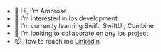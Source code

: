 - 👋 Hi, I’m Ambrose
- 👀 I’m interested in ios development
- 🌱 I’m currently learning Swift, SwiftUI, Combine
- 💞️ I’m looking to collaborate on any ios project
- 📫 How to reach me [Linkedin](https://www.linkedin.com/in/ambrose-mbayi/)

<!---
mbayi-ios/mbayi-ios is a ✨ special ✨ repository because its `README.md` (this file) appears on your GitHub profile.
You can click the Preview link to take a look at your changes.
--->
